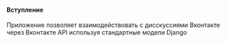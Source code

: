 #### Вступление

Приложение позволяет взаимодействовать с дисскуссиями Вконтакте через Вконтакте API используя стандартные модели Django

